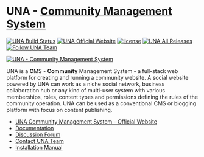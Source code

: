 # UNA - [Community Management System](https://una.io)
[![UNA Build Status](http://ci.boonex.com:8080/buildStatus/icon?job=Trident)](http://ci.boonex.com:8080/job/Trident/)
[![UNA Official Website](https://img.shields.io/badge/website-una.io-blue.svg)](https://una.io)
[![license](https://img.shields.io/github/license/unaio/una.svg)](https://github.com/unaio/una/blob/master/license.txt)
[![UNA All Releases](https://img.shields.io/github/downloads/unaio/una/total.svg)](https://github.com/unaio/una)
[![Follow UNA Team](https://img.shields.io/twitter/follow/unateam.svg?style=social&label=Follow)](https://twitter.com/unateam)


[![UNA - Community Management System](https://user-images.githubusercontent.com/22210428/27618752-754e87be-5c01-11e7-8c85-e9248db730a5.png)](https://una.op)


UNA is a **C**MS - **Community** Management System - a full-stack web platform for creating and running a community website. A social website powered by UNA can work as a niche social network, business collaboration hub or any kind of multi-user system with various memberships, roles, content types and permissions defining the rules of the community operation.  UNA can be used as a conventional CMS or blogging platform with focus on content publishing.


- [UNA Community Management System - Official Website](https://una.io)
- [Documentation](https://github.com/unaio/una/wiki)
- [Discussion Forum](https://una.io/page/discussions-home)
- [Contact UNA Team](https://una.io/page/contact)
- [Installation Manual](https://una.io/page/view-article?id=8)

